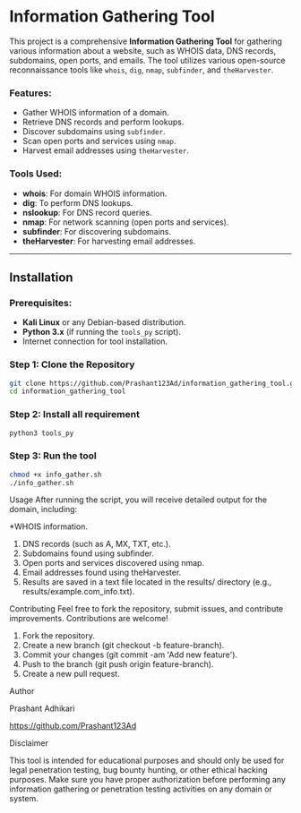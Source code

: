 # Information Gathering Tool

This project is a comprehensive **Information Gathering Tool** for gathering various information about a website, such as WHOIS data, DNS records, subdomains, open ports, and emails. The tool utilizes various open-source reconnaissance tools like `whois`, `dig`, `nmap`, `subfinder`, and `theHarvester`.

### Features:
- Gather WHOIS information of a domain.
- Retrieve DNS records and perform lookups.
- Discover subdomains using `subfinder`.
- Scan open ports and services using `nmap`.
- Harvest email addresses using `theHarvester`.

### Tools Used:
- **whois**: For domain WHOIS information.
- **dig**: To perform DNS lookups.
- **nslookup**: For DNS record queries.
- **nmap**: For network scanning (open ports and services).
- **subfinder**: For discovering subdomains.
- **theHarvester**: For harvesting email addresses.

---

## Installation

### Prerequisites:
- **Kali Linux** or any Debian-based distribution.
- **Python 3.x** (if running the `tools_py` script).
- Internet connection for tool installation.

### Step 1: Clone the Repository

```bash
git clone https://github.com/Prashant123Ad/information_gathering_tool.git
cd information_gathering_tool
```
### Step 2: Install all requirement
```bash
python3 tools_py
```
### Step 3: Run the tool
```bash
chmod +x info_gather.sh
./info_gather.sh
```

Usage
After running the script, you will receive detailed output for the domain, including:

*WHOIS information.
1. DNS records (such as A, MX, TXT, etc.).
2. Subdomains found using subfinder.
3. Open ports and services discovered using nmap.
4. Email addresses found using theHarvester.
5. Results are saved in a text file located in the results/ directory (e.g., results/example.com_info.txt).

Contributing
Feel free to fork the repository, submit issues, and contribute improvements. Contributions are welcome!

1. Fork the repository.
2. Create a new branch (git checkout -b feature-branch).
3. Commit your changes (git commit -am 'Add new feature').
4. Push to the branch (git push origin feature-branch).
5. Create a new pull request.

Author

Prashant Adhikari

https://github.com/Prashant123Ad

Disclaimer

This tool is intended for educational purposes and should only be used for legal penetration testing, bug bounty hunting, or other ethical hacking purposes. Make sure you have proper authorization before performing any information gathering or penetration testing activities on any domain or system.


